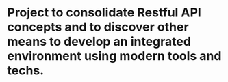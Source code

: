 # Project to consolidate Restful API concepts and to discover other means to develop an integrated environment using modern tools and techs.
